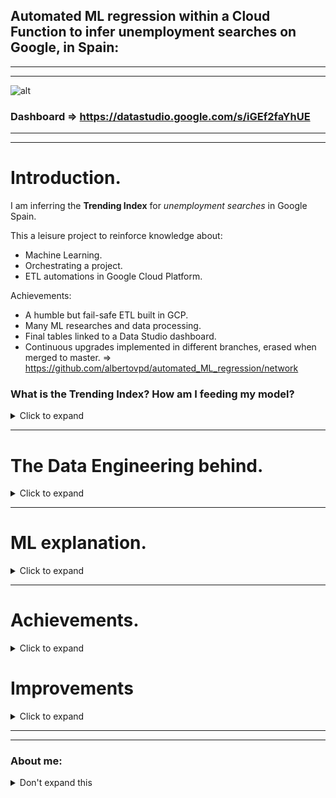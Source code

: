 

## Automated ML regression within a Cloud Function to infer unemployment searches on Google, in Spain:

----------------------------
----------------------------

![alt](output/automated_ml_regression.gif)

### **Dashboard** => https://datastudio.google.com/s/iGEf2faYhUE

-------------------------------------
-------------------------------------

# Introduction.

I am inferring the **Trending Index** for *unemployment searches* in Google Spain.

This a leisure project to reinforce knowledge about:
- Machine Learning.
- Orchestrating a project.
- ETL automations in Google Cloud Platform.

Achievements:
- A humble but fail-safe ETL built in GCP.
- Many ML researches and data processing. 
- Final tables linked to a Data Studio dashboard.
- Continuous upgrades implemented in different branches, erased when merged to master. => https://github.com/albertovpd/automated_ML_regression/network



### What is the Trending Index? How am I feeding my model?

<details>
  <summary>Click to expand</summary>
  
- What is the Trending Index?

Outside Google, you can not know how often a keyword is searched in this Engine Search. The closer approach to that is Google Trends, which has a Python API (Pytrends), and it works as follows: 

In your selected range of time, the day/hour with more occurrences of your keyword is scored as 100%, everything else get normalized by that. This is the **Trending Index** and it means that every hour, every day the requested data data can change dramatically. For that reason, every week the whole historic up to date is requested and overwritten, so every week the real_searches curve changes and a new model of inferred_results is trained. 

- How am I feeding my model?

Taking advantage of a former leisure project ( **https://github.com/albertovpd/automated_etl_google_cloud-social_dashboard** ), I am using the gathered data to feed this ML model.

The pipeline consists of:

+ Cloud Function A: Loads data from BigQuery tables to Cloud Storage, both in EEUU region. This tables contain requested and filtered info from the Gdelt Project, to analyse online news media in Spain (news section in the automated ETL link).

- Cloud Function B (at the moment): 
  - Reads the data of Cloud Function A, and other data from a bucket in EU. This bucket contains requested info from Google Trends in Spain (Google searches section in the automated ETL link).
  - Merges datasets with different length and dates.
  - Processes them and creates a column and score for each keyword.
  - Standarize/Normalizes the final dataset.
  - Associate date with index, but dates are not in the game, so a time series problem was turned into a linear regression one. Check it out the full script explanation here.
  - Outliers removal
  - Low variance features removal
  - Performs a Recursive Feature Elimination to select the best features of 130 I have to play with.
  - Apply a linear regression to infer my keyword, in this case, unemployment. 
  - Loads results in a Cloud Storage bucket.

+ Both Cloud Functions are triggered by different Pub/Sub and Schedulers. Scripts can be found here.

+ Weekly loaded from Storage to BigQuery tables with Transfer. 

+ Plot results in Data Studio.

</details>

------------------------------------




# The Data Engineering behind.

<details>
  <summary>Click to expand</summary>

![alt](output/cloud_function_logs.png)

The processes involved are shown in *Introduction*. 

### Schedulers


The ETL with which I'm feeding my project is weekly updated on Mondays. I have no rush so I'll run pipelines on Tuesdays.

- Cloud Function reading tables from BigQuery and loading into Cloud Storage bucket (USA) => 0 1 * * 2 CET (Belgium). Topic => tuesdays-reading-bq
- Cloud Function reading from Cloud Storage, applying my ML regression and delivering data again to Storage (USA) => 0 2 * * 2 CET (Belgium). Topic => reading_from_cs

- Transfer ml_regression-unemployment_inferences => Every Tue at 04:30:00 Europe/Paris => Field delimiter: ,  => Header rows: 1
- Transfer ml_regression-evolution_features => Every Tue at 04:30:00 Europe/Paris => Field delimiter: ,  => Header rows: 1
- Transfer ml_regression-weekly_score => Every Tue at 04:30:00 Europe/Paris => Field delimiter: ,  => Header rows: 1


### Creating tables in BigQuery

Now that my Cloud Function delivered the results to Cloud Storage, I need to load the data into a new dataset in BigQuery (based in USA, as my bucket).

- Create tables for every csv delivered in CS
- Advanced => Header rows to skip:1, comma separated

### Configure Transfers

Once the tables are created is necessary to configure Transfer for weekly automated updates of the tables. Beware of timing, you need to wait more or less 1 hour from loading to Storage, if don't, Transfer won't detect new files.

**WARNING:** as result of the Cloud Function output, there are new CSVs in Storage. If you modify the CF to get different fields in the CSVs, you also need to update the BigQuery tables to exactly match the new changes. If don't, transfer will fail.

### Load from BigQuery to Cloud Storage


In **cloud_function_from_bq_to_storage.py** you will find the script, and the *stack overflow* source where I found it.

Extras, configuration:

- Create a CF, name it and choose a processing capacity (study it before configuring the CF, you can have errors for not having enough capacity).
- Configure it with *PUB/SUB*, to activate it through Cloud Scheduler.
- In Advanced, select *Environmental Variables*:
    - Write all of them, keys and values, without declaring *str* type. I mean, without the quotation marks **" "**.
    - In your CF script, replace:

        project_name = "YOUR_PROJECT_ID" 
        bucket_name = "YOUR_BUCKET" 
        dataset_name = "YOUR_DATASET" 
        table_name = "YOUR_TABLE" 

    - By:
    
        project_name = os.getenv("YOUR_PROJECT_ID") 
        bucket_name = os.getenv("YOUR_BUCKET") 
        dataset_name = os.getenv("YOUR_DATASET") 
        table_name = os.getenv("YOUR_TABLE") 


</details>

---------------

# ML explanation. 

<details>
  <summary>Click to expand</summary>

Currently, this is the process:

1-creating_dataset.py:
  - Merge 4 datasets of different lenghts, group by week.

2-processing_dataset.py:
  - Slide the *date* column, to associate data to dates 4 weeks ahead. It's a way to build the X set from which I'll infer the target *"in the future"*.
  - Remove outliers with z-score.
  - 2D and 3D representation of outliers.

3-ml_regression:
  - Remove features with low variance.
  - Standarize results (following the z-score logic).
  - Use the r² coefficient to determine the best regression model.
  - With the selected model and a dictionary of metrics, it uses a dictionary to get metrics and their associated standard deviation (cross regarding the validation buckets).
  - Plot performance vs number of features.

4-sending_pics_to_storage.py:
  - Send objects to Cloud Storage (copypasted from Googel documentation).


A Jupyter notebook of the processing part can be found here. The ML part is explained better in the cloud_function folder => https://github.com/albertovpd/viu-ai_master/blob/main/assessments/c1-data_cleaning-act_final.ipynb 


</details>

------------------------------

# Achievements.

<details>
  <summary>Click to expand</summary>

The goal was to automate a ML model within a Cloud Function and infer data from a previous ETL. A Cloud Function has 4GB of RAM and 60 seconds of timeout, I felt it like a challenge. 

This project has room for improvement, quite a lot. Myself from the future will work refactoring the code, performing a better feature selection and optimizing everything... Or not, in the end this is a leisure project and the goal is learning. Goal accomplished.

Finally, it delivers coherent results according to the nature of my entry data, I'm happy for that, nevertheless the associated uncertainty of every metric is not valid: 
In Physics (long story short), an acceptable error is 3 orders of magnitude lower than the measurement. I think I won't be able to reach that level, but anyway,associated uncertainties must be shown, period.


</details>


# Improvements

<details>
  <summary>Click to expand</summary>

- Cloud Function with ML regression:
    - The code is redundant. It requires refactoring.

- The ML part:
    - I would like to work with a set of fast models and implement them in the Cloud Function, so maybe every week a different model wins, and display the weekly winner in the dashboard with the rest of metrics.
    - Associated uncertainties must be improved. 
    - Perform a multiple linear regression to infer more metrics.

</details>

-----------------------------
-----------------------------

### About me:
<details>
  <summary>Don't expand this</summary>

--------------------

- More Gdelt and ETL projects => https://github.com/albertovpd/analysing_world_news_with_Gdelt

- https://www.linkedin.com/in/alberto-vargas-pina/


----------------------

![alt](output/science_dog.webp)

</details>